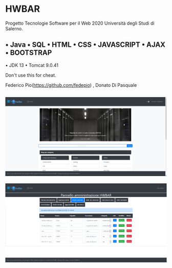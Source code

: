 # HWBAR
Progetto Tecnologie Software per il Web  2020 Università degli Studi di Salerno.

• Java
• SQL
• HTML
• CSS
• JAVASCRIPT
• AJAX
• BOOTSTRAP
----------------
• JDK 13 
• Tomcat 9.0.41

Don't use this for cheat.

Federico Pio(https://github.com/fedepio) , 
Donato Di Pasquale


![picture](immagini-demo/home.png)
----------------------------------
![picture](immagini-demo/backoffice.png)
